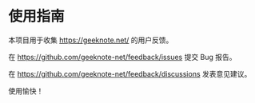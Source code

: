 # 使用指南

本项目用于收集 https://geeknote.net/ 的用户反馈。

在 https://github.com/geeknote-net/feedback/issues 提交 Bug 报告。

在 https://github.com/geeknote-net/feedback/discussions 发表意见建议。

使用愉快！
